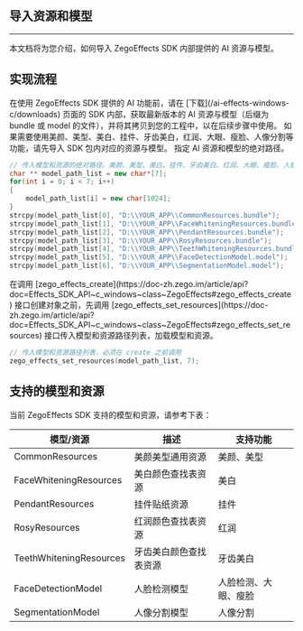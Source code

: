 ## 导入资源和模型

- - -

本文档将为您介绍，如何导入 ZegoEffects SDK 内部提供的 AI 资源与模型。

## 实现流程

<Steps>
<Step title="获取资源和模型">
在使用 ZegoEffects SDK 提供的 AI 功能前，请在 [下载](/ai-effects-windows-c/downloads) 页面的 SDK 内部，获取最新版本的 AI 资源与模型（后缀为 bundle 或 model 的文件），并将其拷贝到您的工程中，以在后续步骤中使用。
<Note title="说明">
如果需要使用美颜、美型、美白、挂件、牙齿美白，红润、大眼、瘦脸、人像分割等功能，请先导入 SDK 包内对应的资源与模型。
</Note>
</Step>
<Step title="指定路径">
指定 AI 资源和模型的绝对路径。

```cpp
// 传入模型和资源的绝对路径。美颜、美型、美白、挂件、牙齿美白、红润、大眼、瘦脸、人像分割功能须导入资源及模型。
char ** model_path_list = new char*[7];
for(int i = 0; i < 7; i++)
{
    model_path_list[i] = new char[1024];
}
strcpy(model_path_list[0], "D:\\YOUR_APP\\CommonResources.bundle");
strcpy(model_path_list[1], "D:\\YOUR_APP\\FaceWhiteningResources.bundle");
strcpy(model_path_list[2], "D:\\YOUR_APP\\PendantResources.bundle");
strcpy(model_path_list[3], "D:\\YOUR_APP\\RosyResources.bundle");
strcpy(model_path_list[4], "D:\\YOUR_APP\\TeethWhiteningResources.bundle");
strcpy(model_path_list[5], "D:\\YOUR_APP\\FaceDetectionModel.model");
strcpy(model_path_list[6], "D:\\YOUR_APP\\SegmentationModel.model");
```
</Step>
<Step title="加载资源和模型">
在调用 [zego_effects_create](https://doc-zh.zego.im/article/api?doc=Effects_SDK_API~c_windows~class~ZegoEffects#zego_effects_create) 接口创建对象之前，先调用 [zego_effects_set_resources](https://doc-zh.zego.im/article/api?doc=Effects_SDK_API~c_windows~class~ZegoEffects#zego_effects_set_resources) 接口传入模型和资源路径列表，加载模型和资源。

```cpp
// 传入模型和资源路径列表，必须在 create 之前调用
zego_effects_set_resources(model_path_list, 7);
```
</Step>
</Steps>


## 支持的模型和资源

当前 ZegoEffects SDK 支持的模型和资源，请参考下表：

| 模型/资源 | 描述 | 支持功能 |
| --- | --- | --- |
| CommonResources | 美颜美型通用资源 | 美颜、美型 |
| FaceWhiteningResources | 美白颜色查找表资源 | 美白 |
| PendantResources | 挂件贴纸资源 | 挂件 |
| RosyResources | 红润颜色查找表资源 | 红润 |
| TeethWhiteningResources | 牙齿美白颜色查找表资源 | 牙齿美白 |
| FaceDetectionModel | 人脸检测模型 | 人脸检测、大眼、瘦脸 |
| SegmentationModel | 人像分割模型 | 人像分割 |